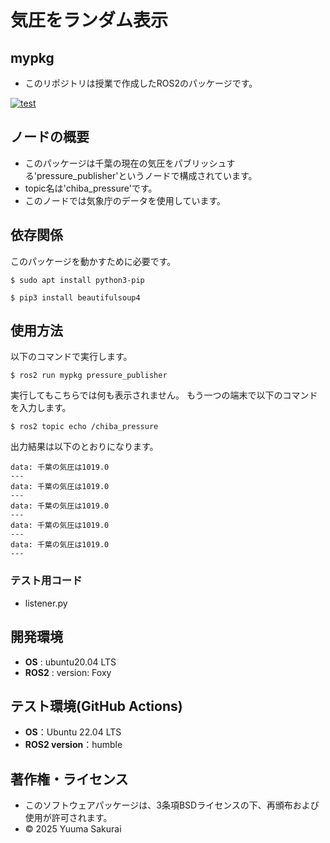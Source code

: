 # 気圧をランダム表示
## mypkg
- このリポジトリは授業で作成したROS2のパッケージです。

[![test](https://github.com/yuumin131/mypkg2/actions/workflows/test.yml/badge.svg)](https://github.com/yuumin131/mypkg2/actions/workflows/test.yml)
## ノードの概要
- このパッケージは千葉の現在の気圧をパブリッシュする'pressure_publisher'というノードで構成されています。
- topic名は'chiba_pressure'です。
- このノードでは気象庁のデータを使用しています。
## 依存関係
このパッケージを動かすために必要です。
```
$ sudo apt install python3-pip
```
```
$ pip3 install beautifulsoup4
``` 
## 使用方法
以下のコマンドで実行します。  
```
$ ros2 run mypkg pressure_publisher
```
実行してもこちらでは何も表示されません。
もう一つの端末で以下のコマンドを入力します。
```
$ ros2 topic echo /chiba_pressure
```
出力結果は以下のとおりになります。
```
data: 千葉の気圧は1019.0
---
data: 千葉の気圧は1019.0
---
data: 千葉の気圧は1019.0
---
data: 千葉の気圧は1019.0
---
data: 千葉の気圧は1019.0
---
```
### テスト用コード
- listener.py
## 開発環境
- **OS** : ubuntu20.04 LTS
- **ROS2** : version: Foxy
## テスト環境(GitHub Actions)
- **OS**：Ubuntu 22.04 LTS
- **ROS2 version**：humble
## 著作権・ライセンス
- このソフトウェアパッケージは、3条項BSDライセンスの下、再頒布および使用が許可されます。
- © 2025 Yuuma Sakurai

